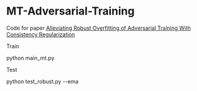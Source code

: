 # MT-Adversarial-Training
Code for paper [Alleviating Robust Overfitting of Adversarial Training With Consistency Regularization](https://arxiv.org/abs/2205.11744)

Train

python main_mt.py

Test

python test_robust.py --ema
